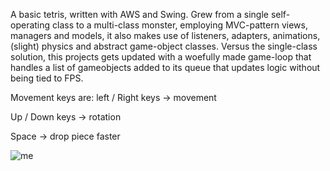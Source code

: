 A basic tetris, written with AWS and Swing. Grew from a single self-operating class to a multi-class monster, employing MVC-pattern views, managers and models, it also makes use of listeners, adapters, animations, (slight) physics and abstract game-object classes.
Versus the single-class solution, this projects gets updated with a woefully made game-loop that handles a list of gameobjects added to its queue that updates logic without being tied to FPS.

Movement keys are:
left / Right keys -> movement

Up / Down keys    -> rotation

Space             -> drop piece faster
 
![me](https://i.imgur.com/BbAHof8.gif)
